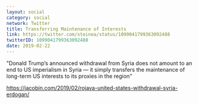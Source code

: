 ```yaml
---
layout: social
category: social
network: Twitter
title: Transferring Maintenance of Interests
link: https://twitter.com/steinea/status/1099041799363092488
twitterID: 1099041799363092488
date: 2019-02-22
---
```


"Donald Trump’s announced withdrawal from Syria does not amount to an end to US imperialism in Syria — it simply transfers the maintenance of long-term US interests to its proxies in the region"

<https://jacobin.com/2019/02/rojava-united-states-withdrawal-syria-erdogan/>
